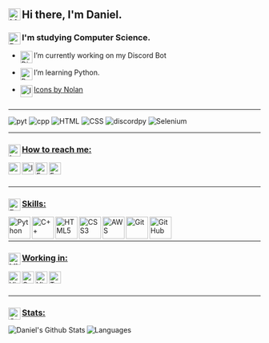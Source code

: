 ## <img  align="left" alt="HandShake" width="24px" src="https://img.icons8.com/nolan/64/so-so.png"/> Hi there, I'm Daniel.


### <img align="left" alt="Dev" width="24px" src="https://img.icons8.com/nolan/64/developer.png"/> I'm studying Computer Science. 


- <img align="left" alt="Discord" width="24px" src="https://img.icons8.com/nolan/64/discord-logo.png"/></img> I’m currently working on my Discord Bot<br/><br/>
- <img align="left" alt="Python" width="24px" src="https://img.icons8.com/nolan/64/python.png"/> I’m learning Python.<br/><br/>
- <img align="left" alt="Icons" width="24px" src="https://img.icons8.com/nolan/64/info.png"/>[Icons by Nolan][icons]<br/><br/>

---




![pyt](https://img.shields.io/badge/python-3.7-8d42fb?style=for-the-badge&logo=python&logoColor=8d42fb) ![cpp](https://img.shields.io/badge/c++-11-3f67fb?style=for-the-badge&logoColor=3f67fb&logo=c%2B%2B) ![HTML](https://img.shields.io/badge/HTML-5-8d42fb?style=for-the-badge&logoColor=8d42fb&logo=html5) ![CSS](https://img.shields.io/badge/CSS-3-3f67fb?style=for-the-badge&logoColor=3f67fb&logo=css3)  ![discordpy](https://img.shields.io/badge/discord-py-8d42fb?style=for-the-badge&logo=discord&logoColor=8d42fb) ![Selenium](https://img.shields.io/badge/Selenium-3.141.0-3f67fb?style=for-the-badge&logoColor=3f67fb&logo=sellfy)


---

### <ins><img align="left" alt="Info" width="24px" src="https://img.icons8.com/nolan/64/information.png"/>How to reach me:</ins>

[<img align="left" alt="website.com" width="24px" src="https://img.icons8.com/nolan/64/domain.png" />][website]
[<img align="left" alt="Instagram" width="24px" src="https://img.icons8.com/nolan/64/instagram-new.png" />][instagram]
[<img align="left" alt="Facebook" width="24px" src="https://img.icons8.com/nolan/64/facebook.png" />][facebook]
[<img align="left" alt="Email" width="24px" src="https://img.icons8.com/nolan/64/gmail.png" />][email]

<br/>
<br/>

---

### <ins><img align="left" alt="Brain" width="24px" src="https://img.icons8.com/nolan/64/brain.png"/>Skills:</ins>

<img align="left" alt="Python" width="44px" src="https://img.icons8.com/nolan/64/python.png" />

<img align="left" alt="C++" width="44px" src="https://img.icons8.com/nolan/64/c-plus-plus.png" />

<img align="left" alt="HTML5" width="44px" src="https://img.icons8.com/nolan/64/html-5.png" />

<img align="left" alt="CSS3" width="44px" src="https://img.icons8.com/nolan/64/css-filetype.png" />

<img align="left" alt="AWS" width="44px" src="https://img.icons8.com/color/48/000000/amazon-web-services.png" />

<img align="left" alt="Git" width="44px" src="https://img.icons8.com/color/48/000000/git.png" />

<img align="left" alt="GitHub" width="44px" src="https://img.icons8.com/nolan/64/github.png" />



<br>
<br>

---

### <ins><img align="left" alt="Visual Studio Code" width="24px" src="https://img.icons8.com/nolan/64/maintenance.png"/>Working in:</ins> 

<img align="left" alt="Visual Studio Code" width="24px" src="https://img.icons8.com/nolan/64/visual-studio-code-2019.png" />

<img align="left" alt="Sublime" width="24px" src="https://img.icons8.com/nolan/64/sublime-text-new-logo.png"/>

<img align="left" alt="Visual Studio" width="24px" src="https://img.icons8.com/nolan/64/visual-studio-2019.png" />

<img align="left" alt="Terminal" width="24px" src="https://img.icons8.com/nolan/64/console.png" />

<br/>
<br/>

---

### <ins><img align="left" alt="Stats" width="24px" src="https://img.icons8.com/nolan/64/line-chart.png"/>[Stats:][githubstat]</ins>

<img align="left" alt="Daniel's Github Stats" src="https://github-readme-stats.vercel.app/api?username=Daydream404&show_icons=true&hide_border=true&title_color=f1f1f1&bg_color=0d1117&text_color=f1f1f1&icon_color=f1f1f1&include_all_commits=true" />

<img align="left" alt="Languages" src="https://github-readme-stats.vercel.app/api/top-langs/?username=Daydream404&bg_color=0d1117&title_color=f1f1f1&text_color=f1f1f1&icon_color=f1f1f1&hide_border=true" />
 


[githubstat]: https://github.com/anuraghazra/github-readme-stats
[instagram]: https://instagram.com/slosar._.daniel
[email]: mailto:danielslosar@protonmail.com
[facebook]: https://www.facebook.com/405error
[website]: https://daydream404.github.io/website/
[icons]: https://icons8.com/icons/nolan
